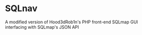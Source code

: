 # SQLnav
A modified version of Hood3dRob1n's PHP front-end SQLmap GUI interfacing with SQLmap's JSON API
